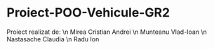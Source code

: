 # Proiect-POO-Vehicule-GR2 
Proiect realizat de: \n
Mirea Cristian Andrei \n
Munteanu Vlad-Ioan \n
Nastasache Claudia \n
Radu Ion
